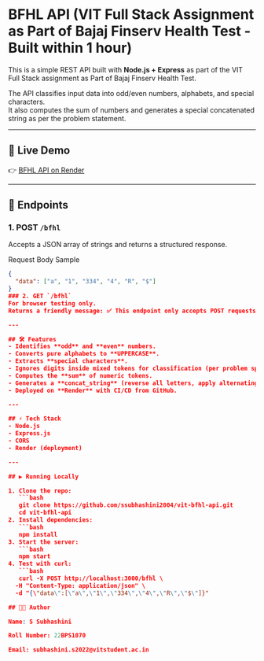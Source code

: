 # BFHL API (VIT Full Stack Assignment as Part of Bajaj Finserv Health Test - Built within 1 hour)

This is a simple REST API built with **Node.js + Express** as part of the VIT Full Stack assignment as Part of Bajaj Finserv Health Test.

The API classifies input data into odd/even numbers, alphabets, and special characters.  
It also computes the sum of numbers and generates a special concatenated string as per the problem statement.

---

## 🚀 Live Demo
👉 [BFHL API on Render](https://vit-bfhl-api-h24f.onrender.com/bfhl)

---

## 📌 Endpoints

### 1. POST `/bfhl`
Accepts a JSON array of strings and returns a structured response.

Request Body Sample
```json
{
  "data": ["a", "1", "334", "4", "R", "$"]
}
### 2. GET `/bfhl`
For browser testing only.  
Returns a friendly message: ✅ This endpoint only accepts POST requests with JSON body at /bfhl.

---

## 🛠️ Features
- Identifies **odd** and **even** numbers.
- Converts pure alphabets to **UPPERCASE**.
- Extracts **special characters**.
- Ignores digits inside mixed tokens for classification (per problem spec).
- Computes the **sum** of numeric tokens.
- Generates a **concat_string** (reverse all letters, apply alternating caps).
- Deployed on **Render** with CI/CD from GitHub.

---

## ⚡ Tech Stack
- Node.js
- Express.js
- CORS
- Render (deployment)

---

## ▶️ Running Locally

1. Clone the repo:
   ```bash
   git clone https://github.com/ssubhashini2004/vit-bfhl-api.git
   cd vit-bfhl-api
2. Install dependencies:
   ```bash
   npm install
3. Start the server:
   ```bash
   npm start
4. Test with curl:
   ```bash
   curl -X POST http://localhost:3000/bfhl \
  -H "Content-Type: application/json" \
  -d "{\"data\":[\"a\",\"1\",\"334\",\"4\",\"R\",\"$\"]}"

## 👩‍💻 Author

Name: S Subhashini

Roll Number: 22BPS1070

Email: subhashini.s2022@vitstudent.ac.in
